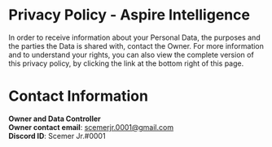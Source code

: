 # Privacy Policy - Aspire Intelligence

<p>In order to receive information about your Personal Data, the purposes and the parties the Data is shared with, contact the Owner.
For more information and to understand your rights, you can also view the complete version of this privacy policy, by clicking the link at the bottom right of this page.</p>

# Contact Information

**Owner and Data Controller**
</br>
__Owner contact email__: scemerjr.0001@gmail.com
</br>
__Discord ID__: Scemer Jr.#0001


